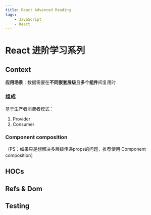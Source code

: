 ```yaml
---
title: React Advanced Reading
tags:
    - JavaScript
    - React
---
```


# React 进阶学习系列

## Context

**应用场景**：数据需要在**不同嵌套层级**且**多个组件**间复用时

### 组成
基于生产者消费者模式：

1. Provider
2. Consumer


### Component composition

（PS：如果只是想解决多层级传递props的问题，推荐使用 Component composition）

## HOCs

## Refs & Dom

## Testing

